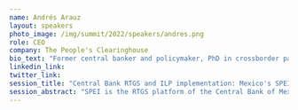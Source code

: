 ```yaml
---
name: Andrés Arauz
layout: speakers
photo_image: /img/summit/2022/speakers/andres.png
role: CEO
company: The People's Clearinghouse
bio_text: "Former central banker and policymaker, PhD in crossborder payment systems."
linkedin_link:
twitter_link:
session_title: "Central Bank RTGS and ILP implementation: Mexico's SPEI and the People's Clearinghouse"
session_abstract: "SPEI is the RTGS platform of the Central Bank of Mexico, currently serving most financial entities in the country, either directly or through intermediary entities. In this group, we will introduce and discuss the structure of a SPEI-oriented Clearinghouse, based on our development of the People's Clearinghouse, which is meant to serve as an intermediary access point to SPEI for indirect participants. Our goal in this discussion is to collectively identify possible points of intersection with ILP functions. Could such a Clearinghouse serve as both a SPEI node and an ILP node, promoting the interoperability of both structures and thus extending the reach of the ILP network (perhaps in a similar way as Rafiki could eventually interconnect the ILP network with a Mojaloop scheme)? How could an ILP-based remittance order flow platform interact with such a Clearinghouse? We invite all people to learn about this financial inclusion project from a technical perspective and discuss how the ILP could enrich it."
---
```


